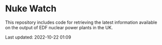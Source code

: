 # Nuke Watch

This repository includes code for retrieving the latest information available on the output of EDF nuclear power plants in the UK.

Last updated: 2022-10-22 01:09
